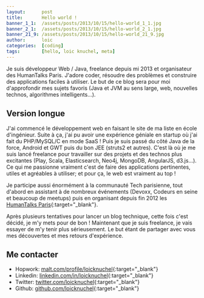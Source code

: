 ```yaml
---
layout:      post
title:       Hello world !
banner_1_1:  /assets/posts/2013/10/15/hello-world_1_1.jpg
banner_2_1:  /assets/posts/2013/10/15/hello-world_2_1.jpg
banner_21_9: /assets/posts/2013/10/15/hello-world_21_9.jpg
author:      loic
categories:  [coding]
tags:        [hello, loic knuchel, meta]
---
```


Je suis développeur Web / Java, freelance depuis mi 2013 et organisateur des HumanTalks Paris.
J'adore coder, résoudre des problèmes et construire des applications faciles à utiliser.
Le but de ce blog sera pour moi d'approfondir mes sujets favoris (Java et JVM au sens large, web, nouvelles technos, algorithmes intelligents...).

## Version longue

J'ai commencé le développement web en faisant le site de ma liste en école d'ingénieur.
Suite à ça, j'ai pu avoir une expérience géniale en startup où j'ai fait du PHP/MySQL/C en mode SaaS !
Puis je suis passé du côté Java de la force, Android et GWT puis du bon JEE (struts2 et autres).
C'est là où je me suis lancé freelance pour travailler sur des projets et des technos plus excitantes (Play, Scala, Elasticsearch, Neo4j, MongoDB, AngularJS, d3.js...).
Ce qui me passionne vraiment c'est de faire des applications pertinentes, utiles et agréables à utiliser; et pour ça, le web est vraiment au top !

Je participe aussi énormément à la communauté Tech parisienne, tout d'abord en assistant à de nombreux événements (Devoxx, Codeurs en seine et beaucoup de meetups)
puis en organisant depuis fin 2012 les [HumanTalks Paris](https://www.meetup.com/HumanTalks-Paris){:target="_blank"}.

Après plusieurs tentatives pour lancer un blog technique, cette fois c'est décidé, je m'y mets pour de bon !
Maintenant que je suis freelance, je vais essayer de m'y tenir plus sérieusement.
Le but étant de partager avec vous mes découvertes et mes retours d'expérience.

## Me contacter

- Hopwork: [malt.com/profile/loicknuchel](https://www.malt.com/profile/loicknuchel){:target="_blank"}
- Linkedin: [linkedin.com/in/loicknuchel](http://www.linkedin.com/in/loicknuchel){:target="_blank"}
- Twitter: [twitter.com/loicknuchel](https://twitter.com/loicknuchel){:target="_blank"}
- Github: [github.com/loicknuchel](https://github.com/loicknuchel){:target="_blank"}
